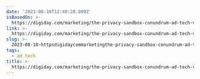 ```yaml
---
date: '2023-08-10T12:40:28.000Z'
isBasedOn: >-
  https://digiday.com/marketing/the-privacy-sandbox-conundrum-ad-tech-vendors-remain-cautious-about-googles-vision/
link: >-
  https://digiday.com/marketing/the-privacy-sandbox-conundrum-ad-tech-vendors-remain-cautious-about-googles-vision/
slug: >-
  2023-08-10-httpsdigidaycommarketingthe-privacy-sandbox-conundrum-ad-tech-vendors-remain-cautious-about-googles-vision
tags:
  - ad tech
title: >-
  https://digiday.com/marketing/the-privacy-sandbox-conundrum-ad-tech-vendors-remain-cautious-about-googles-vision/
---
```



